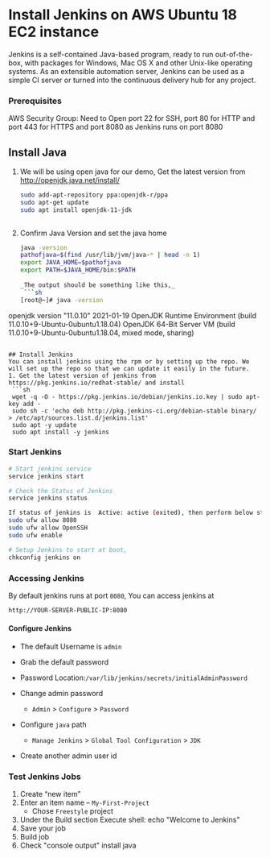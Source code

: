 
# Install Jenkins on AWS Ubuntu 18 EC2 instance
Jenkins is a self-contained Java-based program, ready to run out-of-the-box, with packages for Windows, Mac OS X and other Unix-like operating systems. As an extensible automation server, Jenkins can be used as a simple CI server or turned into the continuous delivery hub for any project.


### Prerequisites
AWS Security Group:
Need to Open port 22 for SSH, port 80 for HTTP and port 443 for HTTPS and port 8080 as Jenkins runs on port 8080


## Install Java
1. We will be using open java for our demo, Get the latest version from http://openjdk.java.net/install/
   ```sh
   sudo add-apt-repository ppa:openjdk-r/ppa
   sudo apt-get update
   sudo apt install openjdk-11-jdk
  
   ```

1. Confirm Java Version and set the java home
   ```sh
   java -version
   pathofjava=$(find /usr/lib/jvm/java-* | head -n 1)
   export JAVA_HOME=$pathofjava
   export PATH=$JAVA_HOME/bin:$PATH
  
   _The output should be something like this,_
    ```sh
   [root@~]# java -version
  openjdk version "11.0.10" 2021-01-19
  OpenJDK Runtime Environment (build 11.0.10+9-Ubuntu-0ubuntu1.18.04)
  OpenJDK 64-Bit Server VM (build 11.0.10+9-Ubuntu-0ubuntu1.18.04, mixed mode, sharing)
  ```

## Install Jenkins
 You can install jenkins using the rpm or by setting up the repo. We will set up the repo so that we can update it easily in the future.
1. Get the latest version of jenkins from https://pkg.jenkins.io/redhat-stable/ and install
   ```sh
   wget -q -O - https://pkg.jenkins.io/debian/jenkins.io.key | sudo apt-key add -
   sudo sh -c 'echo deb http://pkg.jenkins-ci.org/debian-stable binary/ > /etc/apt/sources.list.d/jenkins.list'
   sudo apt -y update
   sudo apt install -y jenkins
   ```

   ### Start Jenkins
   ```sh
   # Start jenkins service
   service jenkins start
   
   # Check the Status of Jenkins
   service jenkins status
   
   If status of jenkins is  Active: active (exited), then perform below steps:
   sudo ufw allow 8080
   sudo ufw allow OpenSSH
   sudo ufw enable

   # Setup Jenkins to start at boot,
   chkconfig jenkins on
   ```

   ### Accessing Jenkins
   By default jenkins runs at port `8080`, You can access jenkins at
   ```sh
   http://YOUR-SERVER-PUBLIC-IP:8080
   ```
  #### Configure Jenkins
- The default Username is `admin`
- Grab the default password 
- Password Location:`/var/lib/jenkins/secrets/initialAdminPassword`

- Change admin password
   - `Admin` > `Configure` > `Password`
- Configure `java` path
  - `Manage Jenkins` > `Global Tool Configuration` > `JDK`  
- Create another admin user id

### Test Jenkins Jobs
1. Create “new item”
1. Enter an item name – `My-First-Project`
   - Chose `Freestyle` project
1. Under the Build section
	Execute shell: echo "Welcome to Jenkins"
1. Save your job 
1. Build job
1. Check "console output"
install java 

